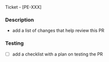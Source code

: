 Ticket - [PE-XXX]

### Description

- add a list of changes that help review this PR

### Testing

- [ ] add a checklist with a plan on testing the PR
